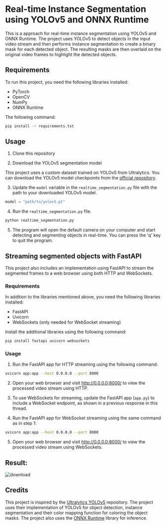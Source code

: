 # Real-time Instance Segmentation using YOLOv5 and ONNX Runtime

This is a approach for real-time instance segmentation using YOLOv5 and ONNX Runtime. The project uses YOLOv5 to detect objects in the input video stream and then performs instance segmentation to create a binary mask for each detected object. The resulting masks are then overlaid on the original video frames to highlight the detected objects.

## Requirements

To run this project, you need the following libraries installed:

- PyTorch
- OpenCV
- NumPy
- ONNX Runtime

The following command:

```bash
pip install -r requirements.txt
```

## Usage

1. Clone this repository

2. Download the YOLOv5 segmentation model

This project uses a custom dataset trained on YOLOv5 from Ultralytics. You can download the YOLOv5 model checkpoints from the [official repository](https://github.com/ultralytics/yolov5#pretrained-checkpoints).

3. Update the `model` variable in the `realtime_segmentation.py` file with the path to your downloaded YOLOv5 model.

```python
model = "path/to/yolov5.pt"
```

4. Run the `realtime_segmentation.py` file.

```bash
python realtime_segmentation.py
```

5. The program will open the default camera on your computer and start detecting and segmenting objects in real-time. You can press the 'q' key to quit the program.

## Streaming segmented objects with FastAPI

This project also includes an implementation using FastAPI to stream the segmented frames to a web browser using both HTTP and WebSockets.

### Requirements

In addition to the libraries mentioned above, you need the following libraries installed:

- FastAPI
- Uvicorn
- WebSockets (only needed for WebSocket streaming)

Install the additional libraries using the following command:

```bash
pip install fastapi uvicorn websockets
```

### Usage

1. Run the FastAPI app for HTTP streaming using the following command:

```bash
uvicorn app:app --host 0.0.0.0 --port 8000
```

2. Open your web browser and visit http://0.0.0.0:8000/ to view the processed video stream using HTTP.

3. To use WebSockets for streaming, update the FastAPI app (`app.py`) to include a WebSocket endpoint, as shown in a previous response in this thread.

4. Run the FastAPI app for WebSocket streaming using the same command as in step 1:

```bash
uvicorn app:app --host 0.0.0.0 --port 8000
```

5. Open your web browser and visit http://0.0.0.0:8000/ to view the processed video stream using WebSockets.

## Result:

![download](https://user-images.githubusercontent.com/92146886/219335892-86fc877f-8526-4ce0-beab-c36e391a2dc6.jpeg)

## Credits

This project is inspired by the [Ultralytics YOLOv5](https://github.com/ultralytics/yolov5) repository. The project uses their implementation of YOLOv5 for object detection, instance segmentation and their color mapping function for coloring the object masks. The project also uses the [ONNX Runtime](https://github.com/microsoft/onnxruntime) library for inference.

